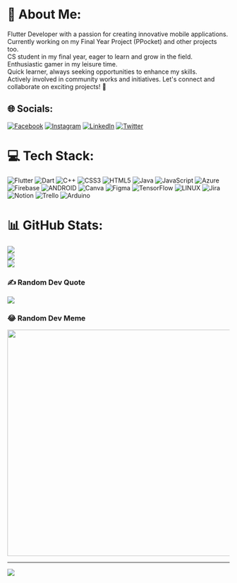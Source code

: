 # 💫 About Me:
Flutter Developer with a passion for creating innovative mobile applications.<br>Currently working on my Final Year Project (PPocket) and other projects too.<br>CS student in my final year, eager to learn and grow in the field.<br>Enthusiastic gamer in my leisure time.<br>Quick learner, always seeking opportunities to enhance my skills.<br>Actively involved in community works and initiatives. Let's connect and collaborate on exciting projects! 🚀


## 🌐 Socials:
[![Facebook](https://img.shields.io/badge/Facebook-%231877F2.svg?logo=Facebook&logoColor=white)](https://facebook.com/ahmaddioxide) [![Instagram](https://img.shields.io/badge/Instagram-%23E4405F.svg?logo=Instagram&logoColor=white)](https://instagram.com/ahmaddioxide) [![LinkedIn](https://img.shields.io/badge/LinkedIn-%230077B5.svg?logo=linkedin&logoColor=white)](https://linkedin.com/in/ahmaddioxide) [![Twitter](https://img.shields.io/badge/Twitter-%231DA1F2.svg?logo=Twitter&logoColor=white)](https://twitter.com/ahmaddioxide) 

# 💻 Tech Stack:
![Flutter](https://img.shields.io/badge/Flutter-%2302569B.svg?style=flat&logo=Flutter&logoColor=white) ![Dart](https://img.shields.io/badge/dart-%230175C2.svg?style=flat&logo=dart&logoColor=white) ![C++](https://img.shields.io/badge/c++-%2300599C.svg?style=flat&logo=c%2B%2B&logoColor=white) ![CSS3](https://img.shields.io/badge/css3-%231572B6.svg?style=flat&logo=css3&logoColor=white) ![HTML5](https://img.shields.io/badge/html5-%23E34F26.svg?style=flat&logo=html5&logoColor=white) ![Java](https://img.shields.io/badge/java-%23ED8B00.svg?style=flat&logo=java&logoColor=white) ![JavaScript](https://img.shields.io/badge/javascript-%23323330.svg?style=flat&logo=javascript&logoColor=%23F7DF1E) ![Azure](https://img.shields.io/badge/azure-%230072C6.svg?style=flat&logo=azure-devops&logoColor=white) ![Firebase](https://img.shields.io/badge/firebase-%23039BE5.svg?style=flat&logo=firebase) ![ANDROID](https://img.shields.io/badge/android-%2320232a.svg?style=flat&logo=android&logoColor=%a4c639) ![Canva](https://img.shields.io/badge/Canva-%2300C4CC.svg?style=flat&logo=Canva&logoColor=white) 	![Figma](https://img.shields.io/badge/figma-%23F24E1E.svg?style=flat&logo=figma&logoColor=white) ![TensorFlow](https://img.shields.io/badge/TensorFlow-%23FF6F00.svg?style=flat&logo=TensorFlow&logoColor=white) ![LINUX](https://img.shields.io/badge/Linux-FCC624?style=flat&logo=linux&logoColor=black) ![Jira](https://img.shields.io/badge/jira-%230A0FFF.svg?style=flat&logo=jira&logoColor=white) ![Notion](https://img.shields.io/badge/Notion-%23000000.svg?style=flat&logo=notion&logoColor=white) ![Trello](https://img.shields.io/badge/Trello-%23026AA7.svg?style=flat&logo=Trello&logoColor=white) ![Arduino](https://img.shields.io/badge/-Arduino-00979D?style=flat&logo=Arduino&logoColor=white)
# 📊 GitHub Stats:
![](https://github-readme-stats.vercel.app/api?username=ahmaddioxide&theme=react&hide_border=false&include_all_commits=true&count_private=true)<br/>
![](https://github-readme-streak-stats.herokuapp.com/?user=ahmaddioxide&theme=react&hide_border=false)<br/>
![](https://github-readme-stats.vercel.app/api/top-langs/?username=ahmaddioxide&theme=react&hide_border=false&include_all_commits=true&count_private=true&layout=compact)

### ✍️ Random Dev Quote
![](https://quotes-github-readme.vercel.app/api?type=vetical&theme=tokyonight)

### 😂 Random Dev Meme
<img src="https://rm.up.railway.app/" width="512px"/>

---
[![](https://visitcount.itsvg.in/api?id=ahmaddioxide&icon=0&color=1)](https://visitcount.itsvg.in)

<!-- Proudly created with GPRM ( https://gprm.itsvg.in ) -->
